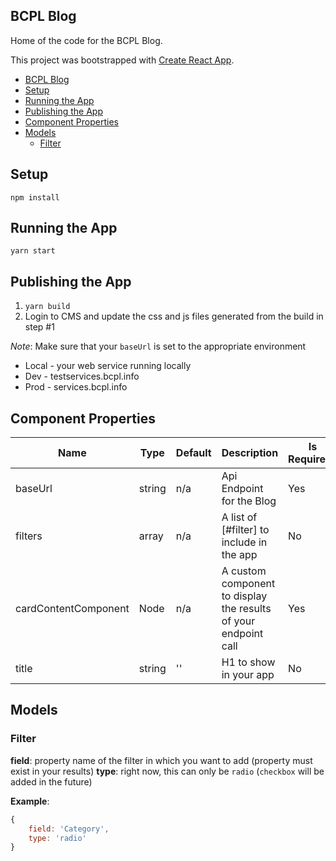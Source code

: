 ## BCPL Blog

Home of the code for the BCPL Blog.

This project was bootstrapped with [Create React App](https://github.com/facebookincubator/create-react-app).
- [BCPL Blog](#bcpl-blog)
- [Setup](#setup)
- [Running the App](#running-the-app)
- [Publishing the App](#publishing-the-app)
- [Component Properties](#component-properties)
- [Models](#models)
	- [Filter](#filter)

## Setup

`npm install`

## Running the App

`yarn start`

## Publishing the App

1. `yarn build`
2. Login to CMS and update the css and js files generated from the build in step #1

_Note_: Make sure that your `baseUrl` is set to the appropriate environment

- Local - your web service running locally
- Dev - testservices.bcpl.info
- Prod - services.bcpl.info

## Component Properties

| Name                 | Type   | Default | Description                                                     | Is Required? |
| -------------------- | ------ | ------- | --------------------------------------------------------------- | ------------ |
| baseUrl              | string | n/a     | Api Endpoint for the Blog                                       | Yes          |
| filters              | array  | n/a     | A list of [#filter] to include in the app                       | No           |
| cardContentComponent | Node   | n/a     | A custom component to display the results of your endpoint call | Yes          |
| title                | string | ''      | H1 to show in your app                                          | No           |

## Models

### Filter

**field**: property name of the filter in which you want to add (property must exist in your results)
**type**: right now, this can only be `radio` (`checkbox` will be added in the future)

**Example**:

```javascript
{
	field: 'Category',
	type: 'radio'
}
```